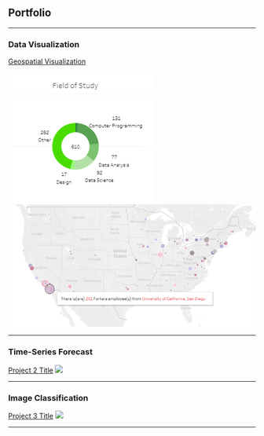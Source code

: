 ## Portfolio

---

### Data Visualization

[Geospatial Visualization](https://github.com/connor-bank/geospatial-visualization)
<br><br>
<img src="/images/radialchart.PNG?raw=true"/>
<br>
<img src="/images/mapdetail.PNG?raw=true"/>

---

### Time-Series Forecast

[Project 2 Title](/pdf/sample_presentation.pdf)
<img src="images/dummy_thumbnail.jpg?raw=true"/>

---

### Image Classification

[Project 3 Title](http://example.com/)
<img src="images/dummy_thumbnail.jpg?raw=true"/>


---
